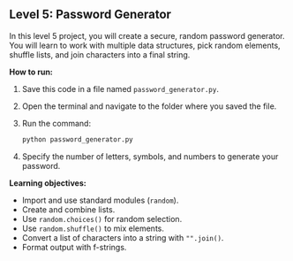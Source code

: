 ## Level 5: Password Generator

In this level 5 project, you will create a secure, random password generator. You will learn to work with multiple data structures, pick random elements, shuffle lists, and join characters into a final string.

**How to run:**

1. Save this code in a file named `password_generator.py`.
2. Open the terminal and navigate to the folder where you saved the file.
3. Run the command:

   ```bash
   python password_generator.py
   ```

4. Specify the number of letters, symbols, and numbers to generate your password.

**Learning objectives:**

- Import and use standard modules (`random`).
- Create and combine lists.
- Use `random.choices()` for random selection.
- Use `random.shuffle()` to mix elements.
- Convert a list of characters into a string with `"".join()`.
- Format output with f-strings.
